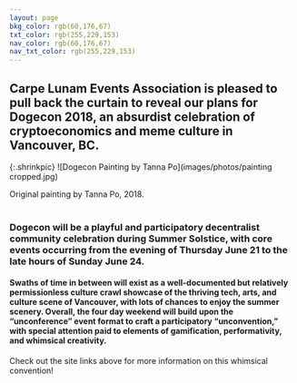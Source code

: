 ```yaml
---
layout: page
bkg_color: rgb(60,176,67)
txt_color: rgb(255,229,153)
nav_color: rgb(60,176,67)
nav_txt_color: rgb(255,229,153)
---
```


## Carpe Lunam Events Association is pleased to pull back the curtain to reveal our plans for Dogecon 2018, an absurdist celebration of cryptoeconomics and meme culture in Vancouver, BC.

{:.shrinkpic}
![Dogecon Painting by Tanna Po](images/photos/painting cropped.jpg)
  <figcaption>Original painting by Tanna Po, 2018. </figcaption>
<br>

### Dogecon will be a playful and participatory decentralist community celebration during Summer Solstice, with core events occurring from the evening of Thursday June 21 to the late hours of Sunday June 24.

#### Swaths of time in between will exist as a well-documented but relatively permissionless culture crawl showcase of the thriving tech, arts, and culture scene of Vancouver, with lots of chances to enjoy the summer scenery. Overall, the four day weekend will build upon the “unconference” event format to craft a participatory “unconvention,” with special attention paid to elements of gamification, performativity, and whimsical creativity.

Check out the site links above for more information on this whimsical convention!
